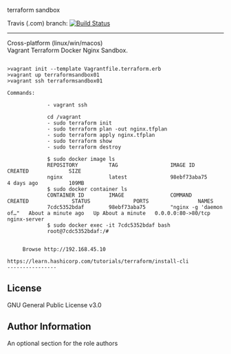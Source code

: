 terraform sandbox  

Travis (.com)  branch:
[![Build Status](https://travis-ci.com/githubfoam/terraform-sandbox.svg?branch=master)](https://travis-ci.com/githubfoam/terraform-sandbox)  

----------------
Cross-platform (linux/win/macos)  
Vagrant Terraform Docker Nginx Sandbox.  

~~~~

>vagrant init --template Vagrantfile.terraform.erb
>vagrant up terraformsandbox01
>vagrant ssh terraformsandbox01

Commands:

             - vagrant ssh

             cd /vagrant
             - sudo terraform init
             - sudo terraform plan -out nginx.tfplan
             - sudo terraform apply nginx.tfplan
             - sudo terraform show
             - sudo terraform destroy

             $ sudo docker image ls
             REPOSITORY          TAG                 IMAGE ID            CREATED             SIZE
             nginx               latest              98ebf73aba75        4 days ago          109MB
             $ sudo docker container ls
             CONTAINER ID        IMAGE               COMMAND                  CREATED              STATUS              PORTS                NAMES
             7cdc5352bdaf        98ebf73aba75        "nginx -g 'daemon of…"   About a minute ago   Up About a minute   0.0.0.0:80->80/tcp   nginx-server                          
             $ sudo docker exec -it 7cdc5352bdaf bash
             root@7cdc5352bdaf:/#


     Browse http://192.168.45.10
~~~~

~~~~
https://learn.hashicorp.com/tutorials/terraform/install-cli
----------------
~~~~

License
-------

GNU General Public License v3.0

Author Information
------------------

An optional section for the role authors
